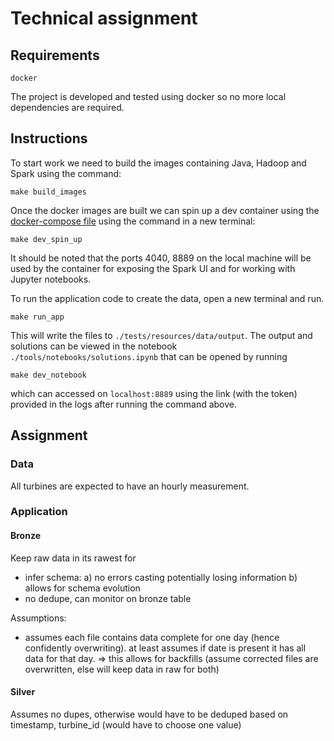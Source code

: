 # Technical assignment

## Requirements
```
docker
```

The project is developed and tested using docker so no more local dependencies are required.
 
## Instructions
To start work we need to build the images containing Java, Hadoop and Spark using the command: 
```
make build_images
```

Once the docker images are built we can spin up a dev container using the [docker-compose file](tools/docker/docker_compose/docker-compose-dev.yml)
using the command in a new terminal:

```
make dev_spin_up
``` 

It should be noted that the ports 4040, 8889 on the local machine will be used by the container for exposing 
the Spark UI and for working with Jupyter notebooks.   

To run the application code to create the data, open a new terminal and run. 

```
make run_app
```

This will write the files to `./tests/resources/data/output`. 
The output and solutions can be viewed in the notebook `./tools/notebooks/solutions.ipynb` that can be opened by running 

```
make dev_notebook
```

which can accessed on `localhost:8889` using the link (with the token) provided in the logs after running the command above.

## Assignment
### Data
All turbines are expected to have an hourly measurement.

### Application
#### Bronze
Keep raw data in its rawest for
- infer schema: a) no errors casting potentially losing information b) allows for schema evolution
- no dedupe, can monitor on bronze table

Assumptions:
- assumes each file contains data complete for one day (hence confidently overwriting). at least assumes if date is present it has all data for that day.
  => this allows for backfills (assume corrected files are overwritten, else will keep data in raw for both)

#### Silver
Assumes no dupes, otherwise would have to be deduped based on timestamp, turbine_id (would have to choose one value)
